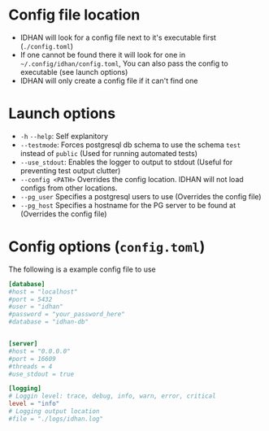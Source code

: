 # Config file location

- IDHAN will look for a config file next to it's executable first (`./config.toml`)
- If one cannot be found there it will look for one in `~/.config/idhan/config.toml`, You can also pass the config to executable (see launch options)
- IDHAN will only create a config file if it can't find one

# Launch options

- `-h` `--help`: Self explanitory
- `--testmode`: Forces postgresql db schema to use the schema `test` instead of `public` (Used for running automated tests)
- `--use_stdout`: Enables the logger to output to stdout (Useful for preventing test output clutter)
- `--config <PATH>` Overrides the config location. IDHAN will not load configs from other locations.
- `--pg_user` Specifies a postgresql users to use (Overrides the config file)
- `--pg_host` Specifies a hostname for the PG server to be found at (Overrides the config file)

# Config options (`config.toml`)

The following is a example config file to use

```toml
[database]
#host = "localhost"
#port = 5432
#user = "idhan"
#password = "your_password_here"
#database = "idhan-db"


[server]
#host = "0.0.0.0"
#port = 16609
#threads = 4
#use_stdout = true

[logging]
# Loggin level: trace, debug, info, warn, error, critical
level = "info"
# Logging output location
#file = "./logs/idhan.log"
```





